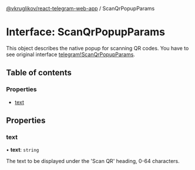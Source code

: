 [@vkruglikov/react-telegram-web-app](../README.md) / ScanQrPopupParams

# Interface: ScanQrPopupParams

This object describes the native popup for scanning QR codes.
You have to see original interface [telegram!ScanQrPopupParams](https://core.telegram.org/bots/webapps#scanqrpopupparams).

## Table of contents

### Properties

- [text](ScanQrPopupParams.md#text)

## Properties

### text

• **text**: `string`

The text to be displayed under the 'Scan QR' heading, 0-64 characters.
